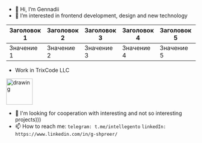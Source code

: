 - 👋 Hi, I’m Gennadii
- 👀 I’m  interested in frontend development, design and new technology


| Заголовок 1 | Заголовок 2 | Заголовок 3 | Заголовок 4 | Заголовок 5 | Заголовок 6 | Заголовок 7 |
|-------------|-------------|-------------|-------------|-------------|-------------|-------------|
| Значение 1  | Значение 2  | Значение 3  | Значение 4  | Значение 5  | Значение 6  



- Work in TrixCode LLC 
 <img src="https://avatars.githubusercontent.com/u/48174933?s=200&v=4" alt="drawing" width="70"/>

- 💞️ I'm looking for cooperation with interesting and not so interesting projects)))
- 📫 How to reach me:
```telegram: t.me/intellegento```
```linkedIn: https://www.linkedin.com/in/g-shpreer/```


